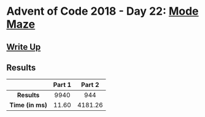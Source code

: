 # Advent of Code 2018 - Day 22: [Mode Maze](https://adventofcode.com/2018/day/22)

## [Write Up](https://codingap.github.io/advent-of-code/writeups/2018/day22)

## Results

|                  | **Part 1** | **Part 2** |
| :--------------: | :--------: | :--------: |
|   **Results**    | 9940 | 944 |
| **Time (in ms)** | 11.60 | 4181.26 |
